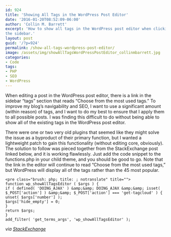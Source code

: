 ```yaml
---
id: 924
title: 'Showing All Tags in the WordPress Post Editor'
date: '2016-01-20T08:52:09-06:00'
author: 'Collin M. Barrett'
excerpt: 'How to show all tags in the WordPress post editor when clicking the "Choose from the most used tags" link in
the sidebar.'
layout: post
guid: '/?p=924'
permalink: /show-all-tags-wordpress-post-editor/
image: /assets/img/showAllTagsWordPressPostEditor_collinmbarrett.jpg
categories:
- Code
tags:
- PHP
- SEO
- WordPress
---
```


When editing a post in the WordPress post editor, there is a link in the sidebar “tags” section that reads “Choose from
the most used tags.” To improve my blog’s navigability and SEO, I want to use a significant amount (within reason) of
tags, and I want to do my best to ensure that I apply them to all possible posts. I was finding this difficult to do
without being able to show all of the existing tags in the WordPress post editor.

There were one or two very old plugins that seemed like they might solve the issue as a byproduct of their primary
function, but I wanted a lightweight patch to gain this functionality (without editing core, obviously). The solution to
follow was pieced together from the StackExchange post linked below, and it is working flawlessly. Just add the code
snippet to the functions.php in your child theme, and you should be good to go. Note that the link in the editor will
continue to read “Choose from the most used tags,” but WordPress will display all of the tags rather than the 45 most
popular.

```
<pre class="brush: php; title: ; notranslate" title="">
function wp_showAllTagsEditor ( $args ) {
if ( defined( 'DOING_AJAX' ) &amp;&amp; DOING_AJAX &amp;&amp; isset( $_POST['action'] ) &amp;&amp; $_POST['action'] === 'get-tagcloud' ) {
unset( $args['number'] );
$args['hide_empty'] = 0;
}
return $args;
}
add_filter( 'get_terms_args', 'wp_showAllTagsEditor' );
```

*via [StackExchange](https://wordpress.stackexchange.com/questions/174593/show-all-post-tags-on-post-edit-screen-sidebox/198778)*